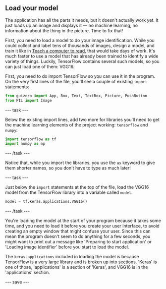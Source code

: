 ## Load your model

The application has all the parts it needs, but it doesn't actually work yet. It just loads up an image and displays it — no machine learning, no information about the thing in the picture. Time to fix that!

First, you need to load a model to do your image identification. While you could collect and label tens of thousands of images, design a model, and train it like in [Teach a computer to read](#), that would take days of work. It's much faster to use a model that has already been trained to identify a wide variety of things. Luckily, TensorFlow contains several such models, so you can just load one of them: VGG16.

First, you need to do import TensorFlow so you can use it in the program. On the very first lines of the file, you'll see a couple of existing `import` statements:

```python
from guizero import App, Box, Text, TextBox, Picture, PushButton
from PIL import Image
```

--- task ---

Below the existing import lines, add two more for libraries you'll need to get the machine learning elements of the project working: `tensorflow` and `numpy`:

```python
import tensorflow as tf
import numpy as np
```

--- /task ---

Notice that, while you import the libraries, you use the `as` keyword to give them shorter names, so you don't have to type as much later!

--- task ---

Just below the `import` statements at the top of the file, load the VGG16 model from the TensorFlow library into a variable called `model`.

```python
model = tf.keras.applications.VGG16()
```

--- /task ---

You're loading the model at the start of your program because it takes some time, and you need to load it before you create your user interface, to avoid creating an empty window that might confuse your user. Since this can mean the program doesn't seem to do anything for a few seconds, you might want to print out a message like 'Preparing to start application' or 'Loading image identifier' before you start to load the model.

The `keras.applications` included in loading the model is because TensorFlow is a very large library and is broken up into sections. 'Keras' is one of those, 'applications' is a section of 'Keras', and VGG16 is in the 'applications' section.

--- save ---

